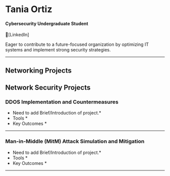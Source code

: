 # Tania Ortiz
#### Cybersecurity Undergraduate Student 
🔗[LinkedIn]

Eager to contribute to a future-focused organization by optimizing IT systems and implement strong security strategies.

______________________________________________________________________________________________
## Networking Projects 



## Network Security Projects

### DDOS Implementation and Countermeasures

* Need to add Brief/Introduction of project.*
* Tools *
* Key Outcomes *
_______________________________________________________________________________________________
### Man-in-Middle (MitM) Attack Simulation and Mitigation

* Need to add Brief/Introduction of project.*
* Tools *
* Key Outcomes *
_______________________________________________________________________________________________
